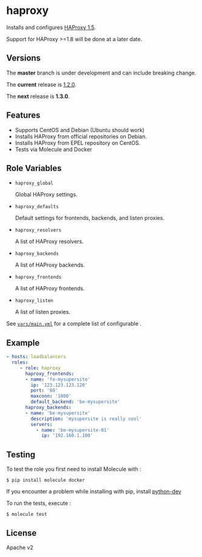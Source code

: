 haproxy
========

Installs and configures [HAProxy 1.5](http://www.haproxy.org/).

Support for HAProxy >=1.8 will be done at a later date.

Versions
--------

The **master** branch is under development and can include breaking change.

The **current** release is [1.2.0](https://github.com/deveryware/ansible-haproxy/tree/v1.2.0).

The  **next** release is **1.3.0**.

Features
--------

* Supports CentOS and Debian (Ubuntu should work)
* Installs HAProxy from official repositories on Debian.
* Installs HAProxy from EPEL repository on CentOS.
* Tests via Molecule and Docker

Role Variables
--------------

* `haproxy_global`

    Global HAProxy settings.
* `haproxy_defaults`

    Default settings for frontends, backends, and listen proxies.
* `haproxy_resolvers`

    A list of HAProxy resolvers.
* `haproxy_backends`

    A list of HAProxy backends.
* `haproxy_frontends`

    A list of HAProxy frontends.
* `haproxy_listen`

    A list of listen proxies.

See [`vars/main.yml`](vars/main.yml) for a complete list of configurable .

Example
-------

```yaml
- hosts: loadbalancers
  roles:
     - role: haproxy
       haproxy_frontends:
       - name: 'fe-mysupersite'
         ip: '123.123.123.120'
         port: '80'
         maxconn: '1000'
         default_backend: 'be-mysupersite'
       haproxy_backends:
       - name: 'be-mysupersite'
         description: 'mysupersite is really cool'
         servers:
           - name: 'be-mysupersite-01'
             ip: '192.168.1.100'
```

Testing
-------

To test the role you first need to install Molecule with :

```
$ pip install molecule docker
```

If you encounter a problem while installing with pip, install [python-dev](https://stackoverflow.com/a/21530768)

To run the tests, execute :

```
$ molecule test
```

License
------

Apache v2

